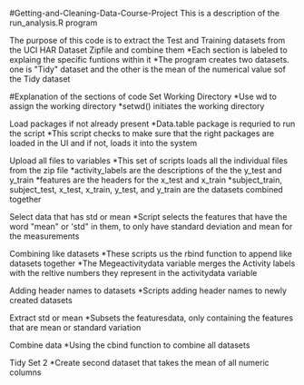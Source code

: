 #Getting-and-Cleaning-Data-Course-Project
This is  a description of the run_analysis.R program

The purpose of this code is to extract the Test and Training datasets from the UCI HAR Dataset Zipfile and combine them
*Each section is labeled to explaing the specific funtions within it
*The program creates two datasets. one is "Tidy" dataset and the other is the mean of the numerical value sof the Tidy dataset

#Explanation of the sections of code
Set Working Directory
*Use wd to assign the working directory
*setwd() initiates the working directory

Load packages if not already present
*Data.table package is requried to run the script 
*This script checks to make sure that the right packages are loaded in the UI and if not, loads it into the system

Upload all files to variables
*This set of scripts loads all the individual files from the zip file
*activity_labels are the descriptions of the the y_test and y_train
*features are the headers for the x_test and x_train
*subject_train, subject_test, x_test, x_train, y_test, and y_train are the datasets combined together

Select data that has std or mean
 *Script selects the features that have the word "mean" or 'std" in them, to only have standard deviation and mean for the measurements
 
 Combining like datasets
 *These scripts us the rbind function to append like datasets together 
 *The Megeactivitydata variable merges the Activity labels with the reltive numbers they represent in the activitydata variable
 
 Adding header names to datasets
 *Scripts adding header names to newly created datasets
 
 Extract std or mean
 *Subsets the featuresdata, only containing the features that are mean or standard variation
 
 Combine data
 *Using the cbind function to combine all datasets
 
 Tidy Set 2
 *Create second dataset that takes the mean of all numeric columns
